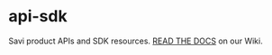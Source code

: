 # api-sdk
Savi product APIs and SDK resources. [READ THE DOCS](https://github.com/savitech/api-sdk/wiki) on our Wiki.
